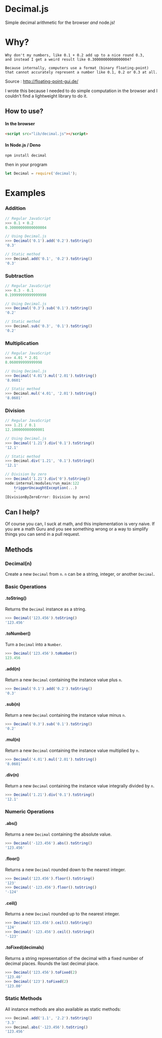 # Decimal.js

Simple decimal arithmetic for the browser _and_ node.js!

# Why?

    Why don't my numbers, like 0.1 + 0.2 add up to a nice round 0.3,
    and instead I get a weird result like 0.30000000000000004?

    Because internally, computers use a format (binary floating-point)
    that cannot accurately represent a number like 0.1, 0.2 or 0.3 at all.

Source : http://floating-point-gui.de/

I wrote this because I needed to do simple computation in the browser
and I couldn't find a lightweight library to do it.

## How to use?

#### In the browser

```html
<script src="lib/decimal.js"></script>
```

#### In Node.js / Deno

```sh
npm install decimal
```

then in your program

```js
let Decimal = require('decimal');
```

# Examples

### Addition

```js
// Regular JavaScript
>>> 0.1 + 0.2
0.30000000000000004

// Using Decimal.js
>>> Decimal('0.1').add('0.2').toString()
'0.3'

// Static method
>>> Decimal.add('0.1', '0.2').toString()
'0.3'
```

### Subtraction

```js
// Regular JavaScript
>>> 0.3 - 0.1
0.19999999999999998

// Using Decimal.js
>>> Decimal('0.3').sub('0.1').toString()
'0.2'

// Static method
>>> Decimal.sub('0.3', '0.1').toString()
'0.2'
```

### Multiplication

```js
// Regular JavaScript
>>> 4.01 * 2.01
8.060099999999998

// Using Decimal.js
>>> Decimal('4.01').mul('2.01').toString()
'8.0601'

// Static method
>>> Decimal.mul('4.01', '2.01').toString()
'8.0601'
```

### Division

```js
// Regular JavaScript
>>> 1.21 / 0.1
12.100000000000001

// Using Decimal.js
>>> Decimal('1.21').div('0.1').toString()
'12.1'

// Static method
>>> Decimal.div('1.21', '0.1').toString()
'12.1'

// Division by zero
>>> Decimal('1.21').div('0').toString()
node:internal/modules/run_main:122
    triggerUncaughtException(...)
    ^
[DivisionByZeroError: Division by zero]
```

## Can I help?

Of course you can, I suck at math, and this implementation is very naive.
If you are a math Guru and you see something wrong or a
way to simplify things you can send in a pull request.

## Methods

### Decimal(n)

Create a new `Decimal` from `n`. `n` can be a string, integer, or
another `Decimal`.

### Basic Operations

#### .toString()

Returns the `Decimal` instance as a string.

```js
>>> Decimal('123.456').toString()
'123.456'
```

#### .toNumber()

Turn a `Decimal` into a `Number`.

```js
>>> Decimal('123.456').toNumber()
123.456
```

#### .add(n)

Return a new `Decimal` containing the instance value plus `n`.

```js
>>> Decimal('0.1').add('0.2').toString()
'0.3'
```

#### .sub(n)

Return a new `Decimal` containing the instance value minus `n`.

```js
>>> Decimal('0.3').sub('0.1').toString()
'0.2'
```

#### .mul(n)

Return a new `Decimal` containing the instance value multiplied by `n`.

```js
>>> Decimal('4.01').mul('2.01').toString()
'8.0601'
```

#### .div(n)

Return a new `Decimal` containing the instance value integrally divided by `n`.

```js
>>> Decimal('1.21').div('0.1').toString()
'12.1'
```

### Numeric Operations

#### .abs()

Returns a new `Decimal` containing the absolute value.

```js
>>> Decimal('-123.456').abs().toString()
'123.456'
```

#### .floor()

Returns a new `Decimal` rounded down to the nearest integer.

```js
>>> Decimal('123.456').floor().toString()
'123'
>>> Decimal('-123.456').floor().toString()
'-124'
```

#### .ceil()

Returns a new `Decimal` rounded up to the nearest integer.

```js
>>> Decimal('123.456').ceil().toString()
'124'
>>> Decimal('-123.456').ceil().toString()
'-123'
```

#### .toFixed(decimals)

Returns a string representation of the decimal with a fixed number of decimal places. Rounds the last decimal place.

```js
>>> Decimal('123.456').toFixed(2)
'123.46'
>>> Decimal('123').toFixed(2)
'123.00'
```

### Static Methods

All instance methods are also available as static methods:

```js
>>> Decimal.add('1.1', '2.2').toString()
'3.3'
>>> Decimal.abs('-123.456').toString()
'123.456'
```
